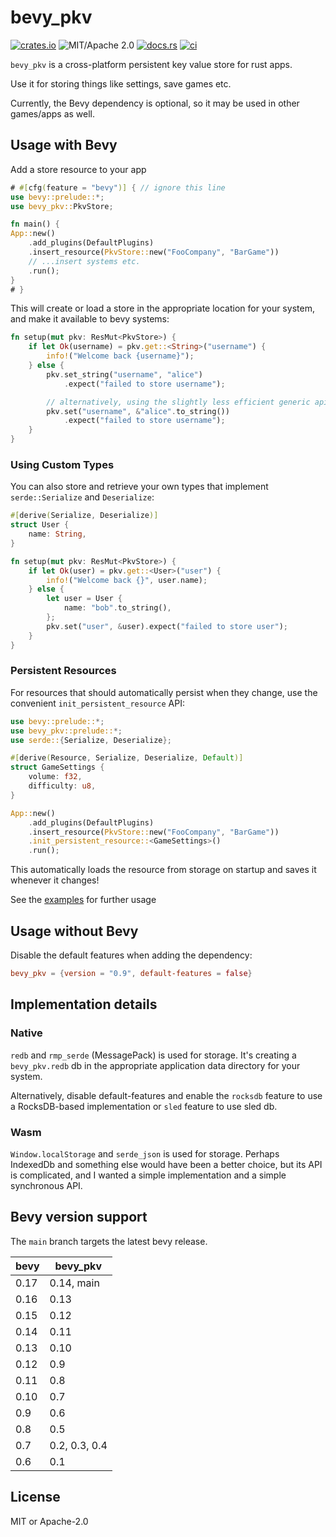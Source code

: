 # bevy_pkv

[![crates.io](https://img.shields.io/crates/v/bevy_pkv.svg)](https://crates.io/crates/bevy_pkv)
![MIT/Apache 2.0](https://img.shields.io/badge/license-MIT%2FApache-blue.svg)
[![docs.rs](https://img.shields.io/docsrs/bevy_pkv)](https://docs.rs/bevy_pkv)
[![ci](https://github.com/johanhelsing/bevy_pkv/actions/workflows/ci.yml/badge.svg)](https://github.com/johanhelsing/bevy_pkv/actions/workflows/ci.yml)

`bevy_pkv` is a cross-platform persistent key value store for rust apps.

Use it for storing things like settings, save games etc.

Currently, the Bevy dependency is optional, so it may be used in other games/apps as well.

## Usage with Bevy

Add a store resource to your app

```rust no_run
# #[cfg(feature = "bevy")] { // ignore this line
use bevy::prelude::*;
use bevy_pkv::PkvStore;

fn main() {
App::new()
    .add_plugins(DefaultPlugins)
    .insert_resource(PkvStore::new("FooCompany", "BarGame"))
    // ...insert systems etc.
    .run();
}
# }
```

This will create or load a store in the appropriate location for your system, and make it available to bevy systems:

```rust ignore
fn setup(mut pkv: ResMut<PkvStore>) {
    if let Ok(username) = pkv.get::<String>("username") {
        info!("Welcome back {username}");
    } else {
        pkv.set_string("username", "alice")
            .expect("failed to store username");

        // alternatively, using the slightly less efficient generic api:
        pkv.set("username", &"alice".to_string())
            .expect("failed to store username");
    }
}
```

### Using Custom Types

You can also store and retrieve your own types that implement `serde::Serialize` and `Deserialize`:

```rust ignore
#[derive(Serialize, Deserialize)]
struct User {
    name: String,
}

fn setup(mut pkv: ResMut<PkvStore>) {
    if let Ok(user) = pkv.get::<User>("user") {
        info!("Welcome back {}", user.name);
    } else {
        let user = User {
            name: "bob".to_string(),
        };
        pkv.set("user", &user).expect("failed to store user");
    }
}
```

### Persistent Resources

For resources that should automatically persist when they change, use the convenient `init_persistent_resource` API:

```rust ignore
use bevy::prelude::*;
use bevy_pkv::prelude::*;
use serde::{Serialize, Deserialize};

#[derive(Resource, Serialize, Deserialize, Default)]
struct GameSettings {
    volume: f32,
    difficulty: u8,
}

App::new()
    .add_plugins(DefaultPlugins)
    .insert_resource(PkvStore::new("FooCompany", "BarGame"))
    .init_persistent_resource::<GameSettings>()
    .run();
```

This automatically loads the resource from storage on startup and saves it whenever it changes!

See the [examples](./examples) for further usage

## Usage without Bevy

Disable the default features when adding the dependency:

```toml
bevy_pkv = {version = "0.9", default-features = false}
```

## Implementation details

### Native

`redb` and `rmp_serde` (MessagePack) is used for storage. It's creating a `bevy_pkv.redb` db in the appropriate application data directory for your system.

Alternatively, disable default-features and enable the `rocksdb` feature to use a RocksDB-based implementation or `sled` feature to use sled db.

### Wasm

`Window.localStorage` and `serde_json` is used for storage. Perhaps IndexedDb and something else would have been a better choice, but its API is complicated, and I wanted a simple implementation and a simple synchronous API.

## Bevy version support

The `main` branch targets the latest bevy release.

|bevy|bevy\_pkv|
|----|---|
|0.17|0.14, main|
|0.16|0.13|
|0.15|0.12|
|0.14|0.11|
|0.13|0.10|
|0.12|0.9|
|0.11|0.8|
|0.10|0.7|
|0.9 |0.6|
|0.8 |0.5|
|0.7 |0.2, 0.3, 0.4|
|0.6 |0.1|

## License

MIT or Apache-2.0
